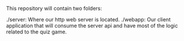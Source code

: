 This repository will contain two folders:

./server: Where our http web server is located.
./webapp: Our client application that will consume the server api and have most of the logic related to the quiz game.

